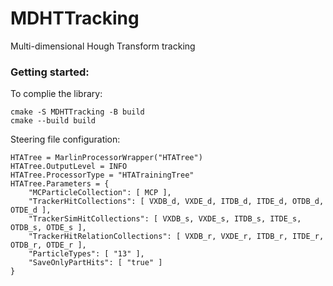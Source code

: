 # MDHTTracking
Multi-dimensional Hough Transform tracking

### Getting started:

To complie the library:
```
cmake -S MDHTTracking -B build
cmake --build build
```
Steering file configuration:
```
HTATree = MarlinProcessorWrapper("HTATree")
HTATree.OutputLevel = INFO
HTATree.ProcessorType = "HTATrainingTree"
HTATree.Parameters = {
    "MCParticleCollection": [ MCP ],
    "TrackerHitCollections": [ VXDB_d, VXDE_d, ITDB_d, ITDE_d, OTDB_d, OTDE_d ],
    "TrackerSimHitCollections": [ VXDB_s, VXDE_s, ITDB_s, ITDE_s, OTDB_s, OTDE_s ],
    "TrackerHitRelationCollections": [ VXDB_r, VXDE_r, ITDB_r, ITDE_r, OTDB_r, OTDE_r ],
    "ParticleTypes": [ "13" ],
    "SaveOnlyPartHits": [ "true" ]
}
```
